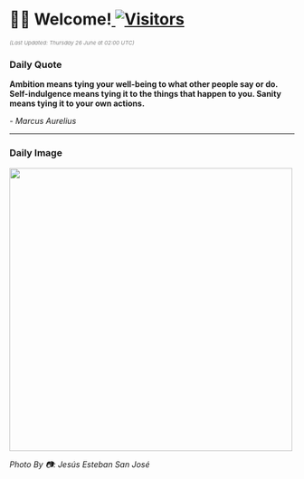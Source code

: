 <h1>👋🏽 Welcome!<a href="https://github.com/OmitNomis/"> <img src="https://visitor-badge.laobi.icu/badge?page_id=OmitNomis" alt="Visitors"></a></h1>

<i><p style="font-size: 0.6rem; color:gray">(Last Updated: Thursday 26 June at 02:00 UTC)</p></i>

<h3> Daily Quote </h3>
<b><p>Ambition means tying your well-being to what other people say or do. Self-indulgence means tying it to the things that happen to you. Sanity means tying it to your own actions.</p></b>
<i><caption style="font-size: 0.8rem; color:gray;">- Marcus Aurelius</caption></i>


<hr>

<h3>Daily Image</h3>
<a href="https://images.pexels.com/photos/32710681/pexels-photo-32710681.jpeg" target="_blank"><img style="height:500px;" src="https://images.pexels.com/photos/32710681/pexels-photo-32710681.jpeg"/></a>

<i><caption style="font-size: 0.8rem; color:gray;"> Photo By 📷: Jesús Esteban San José</caption></i>

